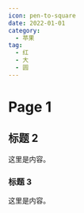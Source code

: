 ```yaml
---
icon: pen-to-square
date: 2022-01-01
category:
  - 苹果
tag:
  - 红
  - 大
  - 圆
---
```


# Page 1

## 标题 2

这里是内容。

### 标题 3

这里是内容。
